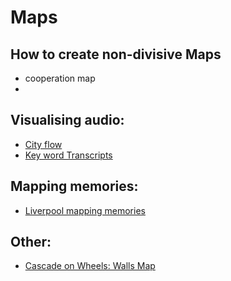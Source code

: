 # Maps

## How to create non-divisive Maps
- cooperation map
-

## Visualising audio:
- [City flow](https://uclab.fh-potsdam.de/cf/)
- [Key word Transcripts](https://uk.pinterest.com/pin/481251910155715683/)

## Mapping memories:
- [Liverpool mapping memories](http://www.liverpoolmuseums.org.uk/maritime/research/mappingmemory/map.html)


## Other:
- [Cascade on Wheels: Walls Map](https://vimeo.com/645435)
